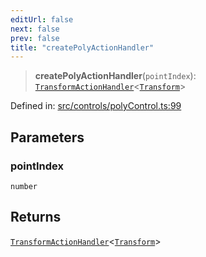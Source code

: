 ```yaml
---
editUrl: false
next: false
prev: false
title: "createPolyActionHandler"
---
```


> **createPolyActionHandler**(`pointIndex`): [`TransformActionHandler`](/api/type-aliases/transformactionhandler/)\<[`Transform`](/api/type-aliases/transform/)\>

Defined in: [src/controls/polyControl.ts:99](https://github.com/fabricjs/fabric.js/blob/977f797255d8c56b5b68360b0d45bed33697d2e8/src/controls/polyControl.ts#L99)

## Parameters

### pointIndex

`number`

## Returns

[`TransformActionHandler`](/api/type-aliases/transformactionhandler/)\<[`Transform`](/api/type-aliases/transform/)\>
